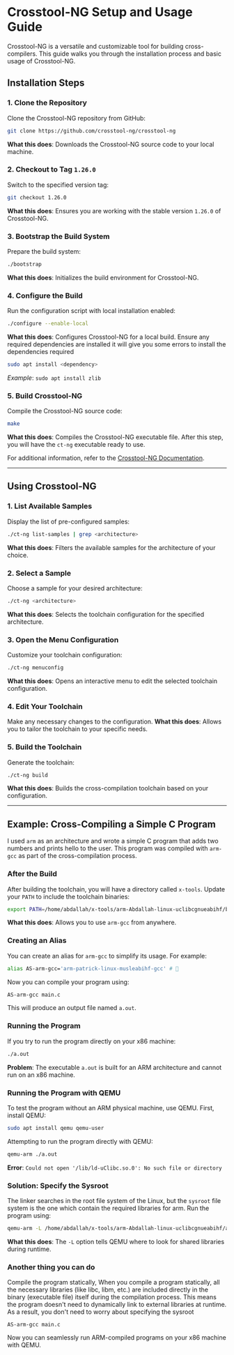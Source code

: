 # Crosstool-NG Setup and Usage Guide

Crosstool-NG is a versatile and customizable tool for building cross-compilers. This guide walks you through the installation process and basic usage of Crosstool-NG.

## Installation Steps

### 1. Clone the Repository
Clone the Crosstool-NG repository from GitHub:
```bash
git clone https://github.com/crosstool-ng/crosstool-ng
```
**What this does**: Downloads the Crosstool-NG source code to your local machine.

### 2. Checkout to Tag `1.26.0`
Switch to the specified version tag:
```bash
git checkout 1.26.0
```
**What this does**: Ensures you are working with the stable version `1.26.0` of Crosstool-NG.

### 3. Bootstrap the Build System
Prepare the build system:
```bash
./bootstrap
```
**What this does**: Initializes the build environment for Crosstool-NG.

### 4. Configure the Build
Run the configuration script with local installation enabled:
```bash
./configure --enable-local
```
**What this does**: Configures Crosstool-NG for a local build. Ensure any required dependencies are installed 
it will give you some errors to install the dependencies required
```bash
sudo apt install <dependency>
```
_Example_: `sudo apt install zlib`

### 5. Build Crosstool-NG
Compile the Crosstool-NG source code:
```bash
make
```
**What this does**: Compiles the Crosstool-NG executable file. After this step, you will have the `ct-ng` executable ready to use.

For additional information, refer to the [Crosstool-NG Documentation](https://crosstool-ng.github.io/docs/).

---

## Using Crosstool-NG

### 1. List Available Samples
Display the list of pre-configured samples:
```bash
./ct-ng list-samples | grep <architecture>
```
**What this does**: Filters the available samples for the architecture of your choice.

### 2. Select a Sample
Choose a sample for your desired architecture:
```bash
./ct-ng <architecture>
```
**What this does**: Selects the toolchain configuration for the specified architecture.

### 3. Open the Menu Configuration
Customize your toolchain configuration:
```bash
./ct-ng menuconfig
```
**What this does**: Opens an interactive menu to edit the selected toolchain configuration.

### 4. Edit Your Toolchain
Make any necessary changes to the configuration.
**What this does**: Allows you to tailor the toolchain to your specific needs.

### 5. Build the Toolchain
Generate the toolchain:
```bash
./ct-ng build
```
**What this does**: Builds the cross-compilation toolchain based on your configuration.

---

## Example: Cross-Compiling a Simple C Program

I used `arm` as an architecture and wrote a simple C program that adds two numbers and prints hello to the user. This program was compiled with `arm-gcc` as part of the cross-compilation process.

### After the Build
After building the toolchain, you will have a directory called `x-tools`. Update your `PATH` to include the toolchain binaries:
```bash
export PATH=/home/abdallah/x-tools/arm-Abdallah-linux-uclibcgnueabihf/bin:$PATH
```
**What this does**: Allows you to use `arm-gcc` from anywhere.

### Creating an Alias
You can create an alias for `arm-gcc` to simplify its usage. For example:
```bash
alias AS-arm-gcc='arm-patrick-linux-musleabihf-gcc' # 🌟
```
Now you can compile your program using:
```bash
AS-arm-gcc main.c
```
This will produce an output file named `a.out`.

### Running the Program
If you try to run the program directly on your x86 machine:
```bash
./a.out
```
**Problem**: The executable `a.out` is built for an ARM architecture and cannot run on an x86 machine.

### Running the Program with QEMU
To test the program without an ARM physical machine, use QEMU. First, install QEMU:
```bash
sudo apt install qemu qemu-user
```
Attempting to run the program directly with QEMU:
```bash
qemu-arm ./a.out
```
**Error**: `Could not open '/lib/ld-uClibc.so.0': No such file or directory`

### Solution: Specify the Sysroot
The linker searches in the root file system of the Linux, but the `sysroot` file system is the one which contain the required libraries for arm. 
Run the program using:
```bash
qemu-arm -L /home/abdallah/x-tools/arm-Abdallah-linux-uclibcgnueabihf/arm-Abdallah-linux-uclibcgnueabihf/sysroot ./a.out
```
**What this does**: The `-L` option tells QEMU where to look for shared libraries during runtime.

### Another thing you can do 
Compile the program statically, When you compile a program statically, all the necessary libraries (like libc, libm, etc.) are included directly in the binary (executable file) itself during the compilation process. This means the program doesn't need to dynamically link to external libraries at runtime. As a result, you don't need to worry about specifying the sysroot 

```
AS-arm-gcc main.c
```

Now you can seamlessly run ARM-compiled programs on your x86 machine with QEMU.
